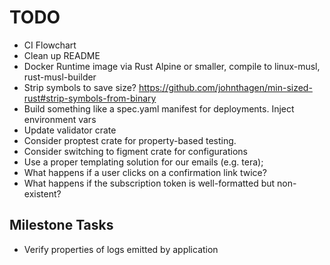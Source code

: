 # TODO

- CI Flowchart
- Clean up README
- Docker Runtime image via Rust Alpine or smaller, compile to linux-musl, rust-musl-builder
- Strip symbols to save size? <https://github.com/johnthagen/min-sized-rust#strip-symbols-from-binary>
- Build something like a spec.yaml manifest for deployments. Inject environment vars
- Update validator crate
- Consider proptest crate for property-based testing.
- Consider switching to figment crate for configurations
- Use a proper templating solution for our emails (e.g. tera);
- What happens if a user clicks on a confirmation link twice?
- What happens if the subscription token is well-formatted but non-existent?

## Milestone Tasks

- Verify properties of logs emitted by application

